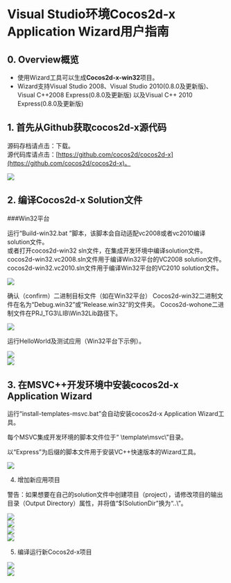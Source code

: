 # Visual Studio环境Cocos2d-x Application Wizard用户指南

## 0. Overview概览

- 使用Wizard工具可以生成**Cocos2d-x-win32**项目。
- Wizard支持Visual Studio 2008、Visual Studio 2010(0.8.0及更新版)、Visual C++2008 Express(0.8.0及更新版) 以及Visual C++ 2010 Express(0.8.0及更新版)

## 1. 首先从Github获取cocos2d-x源代码
源码存档请点击：下载。   
源代码库请点击：[https://github.com/cocos2d/cocos2d-x](https://github.com/cocos2d/cocos2d-x)。

![](./res/cc_repository.PNG)

## 2. 编译Cocos2d-x Solution文件
###Win32平台

运行“Build-win32.bat ”脚本，该脚本会自动适配vc2008或者vc2010编译solution文件。       
或者打开cocos2d-win32 sln文件，在集成开发环境中编译solution文件。     
cocos2d-win32.vc2008.sln文件用于编译Win32平台的VC2008 solution文件。    
cocos2d-win32.vc2010.sln文件用于编译Win32平台的VC2010 solution文件。

![](./res/cc_build_solution.PNG)

确认（confirm）二进制目标文件（如在Win32平台）
Cocos2d-win32二进制文件在名为“Debug.win32”或“Release.win32”的文件夹。
Cocos2d-wohone二进制文件在PRJ_TG3\LIB\Win32Lib路径下。

![](./res/cc_build_folder.PNG)

运行HelloWorld及测试应用（Win32平台下示例）。

![](./res/cc_helloworld_win32.PNG)     
![](./res/cc_tests_win32.PNG) 

## 3. 在MSVC++开发环境中安装cocos2d-x Application Wizard

运行“install-templates-msvc.bat”会自动安装cocos2d-x Application Wizard工具。

每个MSVC集成开发环境的脚本文件位于“ \template\msvc\”目录。

以“Express”为后缀的脚本文件用于安装VC++快速版本的Wizard工具。

![](./res/cc_setup_js.PNG)

4. 增加新应用项目

警告：如果想要在自己的solution文件中创建项目（project），请修改项目的输出目录（Output Directory）属性，并将值“$(SolutionDir”换为“..\”。

![](./res/cc_add_new_project.PNG)    
![](./res/cc_new_project_location.PNG)     
![](./res/cc_new_project_feature.PNG)    
![](./res/cc_new_project_source.PNG)    

5. 编译运行新Cocos2d-x项目

![](./res/cc_new_project_binary.PNG)     
![](./res/cc_new_project_run.PNG) 


